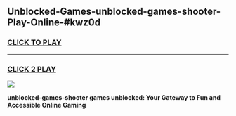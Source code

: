 
## Unblocked-Games-unblocked-games-shooter-Play-Online-#kwz0d
<h3>
<a href="https://premium.freeplayer.one?title=unblocked-games-shooter&ref=27F">CLICK TO PLAY</a></h3>
<hr>

<h3>
<a href="https://premium.freeplayer.one?title=unblocked-games-shooter&ref=27F">CLICK 2 PLAY</a>
  
</h3>

<a href="https://premium.freeplayer.one?title=unblocked-games-shooter&ref=27F"><img src="https://clearcache.store/games.png"></a>


**unblocked-games-shooter games unblocked: Your Gateway to Fun and Accessible Online Gaming**
